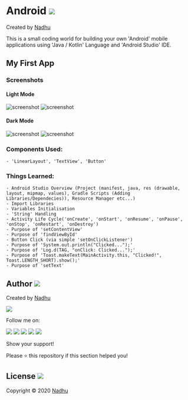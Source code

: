 # Android [<img src="https://github.com/iamnadhu/n14-icons/blob/master/android-icon.png">](https://github.com/iamnadhu/n14-android/tree/master/Tutorials/My%20First%20App)
Created by [Nadhu](https://github.com/iamnadhu)

This is a small coding world for building your own 'Android' mobile applications using 'Java / Kotlin' Language and 'Android Studio' IDE.


## My First App
### Screenshots
#### Light Mode
![screenshot](https://github.com/iamnadhu/n14-android/tree/master/Tutorials/My%20First%20App/Screenshots/01.jpg)
![screenshot](https://github.com/iamnadhu/n14-android/tree/master/Tutorials/My%20First%20App/Screenshots/02.jpg)
#### Dark Mode
![screenshot](https://github.com/iamnadhu/n14-android/tree/master/Tutorials/My%20First%20App/Screenshots/03.jpg)
![screenshot](https://github.com/iamnadhu/n14-android/tree/master/Tutorials/My%20First%20App/Screenshots/04.jpg)
### Components Used:
```
- 'LinearLayout', 'TextView', 'Button'
```
### Things Learned:
```
- Android Studio Overview (Project (manifest, java, res (drawable, layout, mipmap, values), Gradle Scripts (Adding Libraries/Dependecies)), Resource Manager etc...)
- Import Libraries
- Variables Initialisation
- 'String' Handling
- Activity Life Cycle('onCreate', 'onStart', 'onResume', 'onPause', 'onStop', 'onRestart', 'onDestroy')
- Purpose of 'setContentView'
- Purpose of 'findViewById'
- Button Click (via simple 'setOnClickListener')
- Purpose of 'System.out.println("Clicked...");'
- Purpose of 'Log.d(TAG, "onClick: Clicked...");'
- Purpose of 'Toast.makeText(MainActivity.this, "Clicked!", Toast.LENGTH_SHORT).show();'
- Purpose of 'setText'
```


## Author [<img src="https://github.com/iamnadhu/n14-icons/blob/master/auther-icon.png">](https://github.com/iamnadhu)
Created by [Nadhu](https://github.com/iamnadhu)

[<img src="https://github.com/iamnadhu/n14-icons/blob/master/nadhu-pic.jpg">](https://github.com/iamnadhu)

Follow me on: 

[<img src="https://github.com/iamnadhu/n14-icons/blob/master/instagram-icon.png">](https://www.instagram.com/iamnadhu/)
[<img src="https://github.com/iamnadhu/n14-icons/blob/master/whatsapp-icon.png">](https://api.whatsapp.com/send?phone=917293451396&lang=en)
[<img src="https://github.com/iamnadhu/n14-icons/blob/master/facebook-icon.png">](https://www.facebook.com/iamnadhu/)
[<img src="https://github.com/iamnadhu/n14-icons/blob/master/linkedin-icon.png">](https://www.linkedin.com/in/iamnadhu/)
[<img src="https://github.com/iamnadhu/n14-icons/blob/master/telegram-icon.png">](https://t.me/iamnadhu)

Show your support!

Please ⭐️   this repository if this section helped you!


## License [<img src="https://github.com/iamnadhu/n14-icons/blob/master/license-icon.png">](https://github.com/iamnadhu/n14-android)
Copyright © 2020 [Nadhu](https://github.com/iamnadhu)
